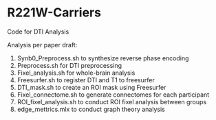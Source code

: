# R221W-Carriers
Code for DTI Analysis

Analysis per paper draft:
1) Synb0_Preprocess.sh to synthesize reverse phase encoding
2) Preprocess.sh for DTI preprocessing
3) Fixel_analysis.sh for whole-brain analysis
4) Freesurfer.sh to register DTI and T1 to freesurfer
5) DTI_mask.sh to create an ROI mask using Freesurfer
6) Fixel_connectome.sh to generate connectomes for each participant
7) ROI_fixel_analysis.sh to conduct ROI fixel analysis between groups
8) edge_mettrics.mlx to conduct graph theory analysis
